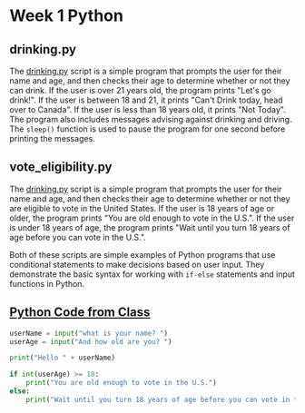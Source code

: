 # Week 1 Python

## drinking.py

The [drinking.py](ISYS-229-Python-Files/blob/master/Week1/drinking.py) script is a simple program that prompts the user for their name and age, and then checks their age to determine whether or not they can drink. If the user is over 21 years old, the program prints "Let's go drink!". If the user is between 18 and 21, it prints "Can't Drink today, head over to Canada". If the user is less than 18 years old, it prints "Not Today". The program also includes messages advising against drinking and driving. The `sleep()` function is used to pause the program for one second before printing the messages.

## vote_eligibility.py

The [drinking.py](ISYS-229-Python-Files/blob/master/Week1/voting.py) script is a simple program that prompts the user for their name and age, and then checks their age to determine whether or not they are eligible to vote in the United States. If the user is 18 years of age or older, the program prints "You are old enough to vote in the U.S.". If the user is under 18 years of age, the program prints "Wait until you turn 18 years of age before you can vote in the U.S.".

Both of these scripts are simple examples of Python programs that use conditional statements to make decisions based on user input. They demonstrate the basic syntax for working with `if-else` statements and input functions in Python.

## [Python Code from Class](sample1.py) 
```python
userName = input("what is your name? ")
userAge = input("And how old are you? ")

print("Hello " + userName)

if int(userAge) >= 18:
	print("You are old enough to vote in the U.S.")
else:
	print("Wait until you turn 18 years of age before you can vote in the U.S.")
```
